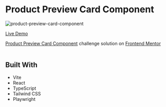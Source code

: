 # Product Preview Card Component

![product-preview-card-component](https://github.com/user-attachments/assets/386d2e87-32d3-4911-b632-d785f01e67c0)

[Live Demo](http://achal-socials.vercel.app/github/frontendmentor/newbie/product-preview-card-component/)

[Product Preview Card Component](https://www.frontendmentor.io/challenges/product-preview-card-component-GO7UmttRfa) challenge solution on [Frontend Mentor](https://www.frontendmentor.io)
<br><br>

## Built With

- Vite
- React
- TypeScript
- Tailwind CSS
- Playwright
